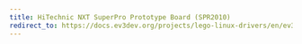 ```yaml
---
title: HiTechnic NXT SuperPro Prototype Board (SPR2010)
redirect_to: https://docs.ev3dev.org/projects/lego-linux-drivers/en/ev3dev-jessie/sensor_data.html#ht-super-pro
---
```

